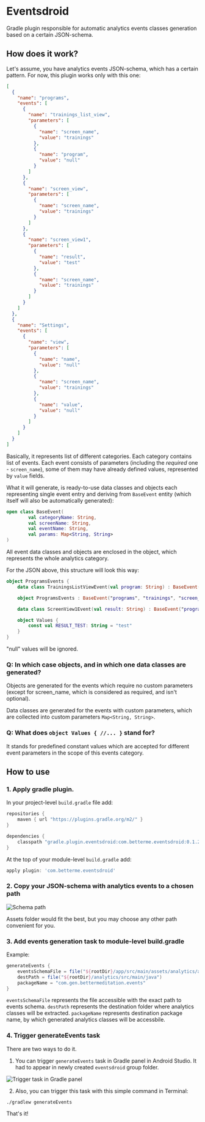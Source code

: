 # Eventsdroid
Gradle plugin responsible for automatic analytics events classes generation based on a certain JSON-schema.

## How does it work?
Let's assume, you have analytics events JSON-schema, which has a certain pattern.
For now, this plugin works only with this one:

```JSON
[
  {
    "name": "programs",
    "events": [
      {
        "name": "trainings_list_view",
        "parameters": [
          {
            "name": "screen_name",
            "value": "trainings"
          },
          {
            "name": "program",
            "value": "null"
          }
        ]
      },
      {
        "name": "screen_view",
        "parameters": [
          {
            "name": "screen_name",
            "value": "trainings"
          }
        ]
      },
      {
        "name": "screen_view1",
        "parameters": [
          {
            "name": "result",
            "value": "test"
          },
          {
            "name": "screen_name",
            "value": "trainings"
          }
        ]
      }
    ]
  },
  {
    "name": "Settings",
    "events": [
      {
        "name": "view",
        "parameters": [
          {
            "name": "name",
            "value": "null"
          },
          {
            "name": "screen_name",
            "value": "trainings"
          },
          {
            "name": "value",
            "value": "null"
          }
        ]
      }
    ]
  }
]
```

Basically, it represents list of different categories.
Each category contains list of events.
Each event consists of parameters (including the *required* one - `screen_name`), some of them may have already defined values, 
represented by `value` fields.

What it will generate, is ready-to-use data classes and objects each representing single event entry and 
deriving from `BaseEvent` entity (which itself will also be automatically generated):

```kotlin
open class BaseEvent(
        val categoryName: String,
        val screenName: String,
        val eventName: String,
        val params: Map<String, String>
)
```

All event data classes and objects are enclosed in the object, which represents the whole analytics category.

For the JSON above, this structure will look this way:

```kotlin
object ProgramsEvents {
    data class TrainingsListViewEvent(val program: String) : BaseEvent("programs", "trainings", "trainings_list_view", mapOf("program" to program))

    object ProgramsEvents : BaseEvent("programs", "trainings", "screen_view", emptyMap())

    data class ScreenView1Event(val result: String) : BaseEvent("programs", "trainings", "screen_view1", mapOf("result" to result))

    object Values {
        const val RESULT_TEST: String = "test"
    }
}
```

"null" values will be ignored.

### Q: In which case objects, and in which one data classes are generated?

Objects are generated for the events which require no custom parameters (except for screen_name, which is considered 
as required, and isn't optional).

Data classes are generated for the events with custom parameters, which are collected into custom parameters `Map<String, String>`.

### Q: What does `object Values { //... }` stand for?

It stands for predefined constant values which are accepted for different event parameters in the scope of this
events category.

## How to use

### 1. Apply gradle plugin.

In your project-level `build.gradle` file add:

```groovy
repositories {
    maven { url "https://plugins.gradle.org/m2/" }
}

dependencies {
    classpath "gradle.plugin.eventsdroid:com.betterme.eventsdroid:0.1.20"
}
```

At the top of your module-level `build.gradle` add:

```groovy
apply plugin: 'com.betterme.eventsdroid'
```

### 2. Copy your JSON-schema with analytics events to a chosen path

![Schema path](docs/schema_path.png)

Assets folder would fit the best, but you may choose any other path convenient for you.

### 3. Add events generation task to module-level build.gradle

Example:
```groovy
generateEvents {
    eventsSchemaFile = file("${rootDir}/app/src/main/assets/analytics/analytics.json")
    destPath = file("${rootDir}/analytics/src/main/java")
    packageName = "com.gen.bettermeditation.events"
}
```

`eventsSchemaFile` represents the file accessible with the exact path to events schema.
`destPath` represents the destination folder where analytics classes will be extracted.
`packageName` represents destination package name, by which generated analytics classes will be accessbile.

### 4. Trigger generateEvents task 

There are two ways to do it.

1) You can trigger `generateEvents` task in Gradle panel in Android Studio.
It had to appear in newly created `eventsdroid` group folder.

![Trigger task in Gradle panel](docs/tasks_panel.png)

2) Also, you can trigger this task with this simple command in Terminal:

```
./gradlew generateEvents
```

That's it!
